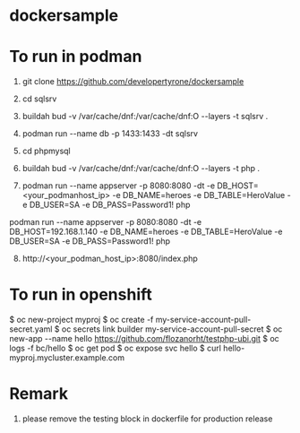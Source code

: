 # dockersample

# To run in podman
1. git clone https://github.com/developertyrone/dockersample

2. cd sqlsrv

3. buildah bud -v /var/cache/dnf:/var/cache/dnf:O --layers -t sqlsrv .

4. podman run --name db -p 1433:1433 -dt sqlsrv

5. cd phpmysql

6. buildah bud -v /var/cache/dnf:/var/cache/dnf:O --layers -t php .

7. podman run --name appserver -p 8080:8080 -dt -e DB_HOST=<your_podmanhost_ip> -e DB_NAME=heroes -e DB_TABLE=HeroValue -e DB_USER=SA -e DB_PASS=Password1! php

podman run --name appserver -p 8080:8080 -dt -e DB_HOST=192.168.1.140 -e DB_NAME=heroes -e DB_TABLE=HeroValue -e DB_USER=SA -e DB_PASS=Password1! php

8. http://<your_podman_host_ip>:8080/index.php

# To run in openshift
$ oc new-project myproj
$ oc create -f my-service-account-pull-secret.yaml
$ oc secrets link builder my-service-account-pull-secret
$ oc new-app --name hello https://github.com/flozanorht/testphp-ubi.git
$ oc logs -f bc/hello
$ oc get pod
$ oc expose svc hello
$ curl hello-myproj.mycluster.example.com

# Remark
1. please remove the testing block in dockerfile for production release
